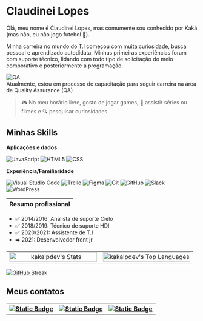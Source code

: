 # Claudinei Lopes

Olá, meu nome é Claudinei Lopes, mas comumente sou conhecido por Kaká (mas não, eu não jogo futebol 🤣).

Minha carreira no mundo do T.I começou com muita curiosidade, busca pessoal e aprendizado autodidata. Minhas primeiras experiências foram com suporte técnico, lidando com todo tipo de solicitação do meio comporativo e posteriormente a programação.

![QA](https://img.shields.io/badge/QA-Quality%20Assurance-blue) <br>
Atualmente, estou em processo de capacitação para seguir carreira na área de Quality Assurance (QA)


> 🎮 No meu horário livre, gosto de jogar games, 🍿 assistir séries ou filmes e 🔍 pesquisar curiosidades.


## Minhas Skills

**Aplicações e dados**

![JavaScript](https://img.shields.io/badge/-JavaScript-333333?style=flat&logo=javascript)
![HTML5](https://img.shields.io/badge/-HTML5-333333?style=flat&logo=HTML5)
![CSS](https://img.shields.io/badge/-CSS-333333?style=flat&logo=CSS3&logoColor=1572B6)

**Experiência/Familiaridade**

![Visual Studio Code](https://img.shields.io/badge/-Visual%20Studio%20Code-333333?style=flat&logo=visual-studio-code&logoColor=007ACC)
![Trello](https://img.shields.io/badge/-Trello-333333?style=flat&logo=trello&logoColor=007ACC)
![Figma](https://img.shields.io/badge/-Figma-333333?style=flat&logo=figma&logoColor=007ACC)
![Git](https://img.shields.io/badge/-Git-333333?style=flat&logo=git)
![GitHub](https://img.shields.io/badge/-GitHub-333333?style=flat&logo=github)
![Slack](https://img.shields.io/badge/-Slack-4A154B?style=flat&logo=slack)
![WordPress](https://img.shields.io/badge/-WordPress-21759B?style=flat&logo=wordpress)



| Resumo profissional |
|:-------------------|

- ✅ 2014/2016: Analista de suporte Cielo
- ✅ 2018/2019: Técnico de suporte HDI
- ✅ 2020/2021: Assistente de T.I
- ➡️ 2021: Desenvolvedor front jr


<table>
  <tr>
    <td style="width: 50%; text-align: center;">
      <img
        align="center"
        src="https://github-readme-stats.vercel.app/api?username=kakalpdev&hide_title=true&hide=stars,issues&show=prs_merged_percentage&theme=cobalt&show_icons=true&hide_border=false&count_private=true"
        alt="kakalpdev's Stats"
        width="100%"
      />
    </td>
    <td style="width: 50%; text-align: center;">
      <img
        align="center"
        src="https://github-readme-stats.vercel.app/api/top-langs/?username=kakalpdev&theme=cobalt&show_icons=true&hide_border=false&hide_title=true&langs_count=8&card_width=auto"
        alt="kakalpdev's Top Languages"
        width="100%"
      />
    </td>
  </tr>
</table>

<a href="https://git.io/streak-stats"><img src="https://streak-stats.demolab.com?user=kakalpdev&theme=cobalt&border_radius=12&hide_longest_streak=true" alt="GitHub Streak" /></a>

## Meus contatos
<table>
  <tr>
    <th>
      <a href="https://www.linkedin.com/in/claudineilopes/" target="_blank">
        <img alt="Static Badge" src="https://img.shields.io/badge/LinkedIn-0077B5?style=for-the-badge&logo=linkedin&logoColor=white">
      </a>
    </th>
    <th>
       <a href="mailto:claudinei.lbarros@outlook.com" target="_blank">
        <img alt="Static Badge" src="https://img.shields.io/badge/Outlook-blue?style=for-the-badge&logo=mailboxdotorg&logoColor=%23ffffff&labelColor=%230A2767">
      </a>
    </th>
    <th>
      <a href="mailto:kakalp.dev@gmail.com" target="_blank">
        <img alt="Static Badge" src="https://img.shields.io/badge/Gmail-D14836?style=for-the-badge&logo=gmail&logoColor=white">
      </a>
    </th>
  </tr>
</table>

